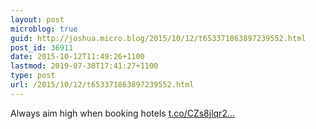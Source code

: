 ```yaml
---
layout: post
microblog: true
guid: http://joshua.micro.blog/2015/10/12/t653371863897239552.html
post_id: 36911
date: 2015-10-12T11:49:26+1100
lastmod: 2019-07-30T17:41:27+1100
type: post
url: /2015/10/12/t653371863897239552.html
---
```

Always aim high when booking hotels [t.co/CZs8jlqr2...](http://t.co/CZs8jlqr2V)
